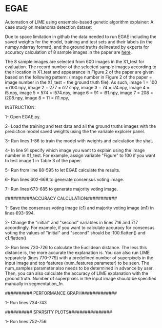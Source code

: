 # EGAE
Automation of LIME using ensemble-based genetic algorithm explainer: A case study on melanoma detection dataset

Due to space limitation in github the data needed to run EGAE including the saved weights for the model, training and test sets and their labels (in the numpy.ndarray format), and the ground truths delineated by experts for accuracy calculation of 8 sample images in the paper are [here](https://drive.google.com/drive/folders/1341NsT56HIh4DyB6R0ViuxPtDD1AWfdg?usp=sharing).

The 8 sample images are selected from 600 images in the X1_test for evaluation. The record number of the selected sample images according to their location in X1_test and appearance in Figure 2 of the paper are given based on the following pattern:
(image number in Figure 2 of the paper = image number in the X1_test = the ground truth file). As such,
image 1 = 100 = i100.npy,
image 2 = 277 = i277.npy,
image 3 = 74 = i74.npy,
image 4 = i5.npy,
image 5 = 574 = i574.npy,
image 6 = 91 = i91.npy,
image 7 = 208 = i208.npy,
image 8 = 11 = i11.npy,

INSTRUCTION:

1- Open EGAE.py.

2- Load the training and test data and all the ground truths images with the prediction model saved weights using the the variable explorer panel.

3- Run lines 1-86 to train the model with weights and calculation the yhat.

4- In line 91 specify which image you want to explain using the image number in X1_test. For example, assign variable "Figure" to 100 if you want to test image 1 in Table 3 of the paper.

5- Run from line 88-595 to let EGAE calculate the results.

6- Run  lines 602-668 to generate consensus voting image.

7- Run lines 673-685 to generate majority voting image.


##########ACCURACY CALCULATION###########

1- Save the consensus voting image (c1) and majority voting image (m1) in lines 693-694.

2- Change the "initial" and "second" variables in lines 716 and 717 accordingly. For example, if you want to calculate accuracy for consensus voting the values of "initial" and "second" should be i100.flatten() and c1.flatten()

3- Run lines 720-726 to calculate the Euclidean distance. The less this distance is, the more accurate the explanation is.
You can also run LIME separately (lines 770-779) with a predefined number of superpixels in the input image and top features (num_features parameter) to be seen. The num_samples parameter also needs to be determined in advance by user. Then, you can also calculate the accuracy of LIME explanation with the ground truth. Number of superpixels in the input image should be specified manually in segmentation_fn.


########## PERFORMANCE GRAPH#############


1- Run lines 734-743

########## SPARSITY PLOTS################


1- Run lines 752-756



